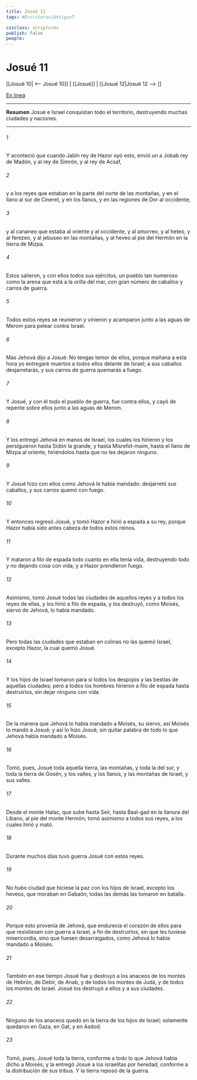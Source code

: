 ```yaml
---
title: Josué 11
tags: #Escrituras\AntiguoT

cssclass: scriptures
publish: false
people:
---
```


# Josué 11
[[Josué 10| <-- Josué 10]] | [[Josué]] | [[Josué 12|Josué 12 --> ]]

[En línea](https://churchofjesuschrist.org/study/scriptures/ot/josh/11?lang=spa)

---
__Resumen__
Josué e Israel conquistan todo el territorio, destruyendo muchas ciudades y naciones.

---
###### 1 
Y aconteció que cuando Jabín rey de Hazor oyó esto, envió un  a Jobab rey de Madón, y al rey de Simrón, y al rey de Acsaf,

###### 2 
y a los reyes que estaban en la parte del norte de las montañas, y en el llano al sur de Cineret, y en los llanos, y en las regiones de Dor al occidente,

###### 3 
y al cananeo que estaba al oriente y al occidente, y al amorreo, y al heteo, y al ferezeo, y al jebuseo en las montañas, y al heveo al pie del Hermón en la tierra de Mizpa.

###### 4 
Estos salieron, y con ellos todos sus ejércitos, un pueblo tan numeroso como la arena que está a la orilla del mar, con gran número de caballos y carros de guerra.

###### 5 
Todos estos reyes se reunieron y vinieron y acamparon junto a las aguas de Merom para pelear contra Israel.

###### 6 
Mas Jehová dijo a Josué: No tengas temor de ellos, porque mañana a esta hora yo entregaré muertos a todos ellos delante de Israel; a sus caballos desjarretarás, y sus carros de guerra quemarás a fuego.

###### 7 
Y Josué, y con él todo el pueblo de guerra, fue contra ellos, y cayó de repente sobre ellos junto a las aguas de Merom.

###### 8 
Y los entregó Jehová en manos de Israel, los cuales los hirieron y los persiguieron hasta Sidón la grande, y hasta Misrefot-maim, hasta el llano de Mizpa al oriente, hiriéndolos hasta que no les dejaron ninguno.

###### 9 
Y Josué hizo con ellos como Jehová le había mandado: desjarretó sus caballos, y sus carros quemó con fuego.

###### 10 
Y entonces regresó Josué, y tomó Hazor e hirió a espada a su rey, porque Hazor había sido antes cabeza de todos estos reinos.

###### 11 
Y mataron a filo de espada todo cuanto en ella tenía vida, destruyendo todo y no dejando cosa con vida; y a Hazor prendieron fuego.

###### 12 
Asimismo, tomó Josué todas las ciudades de aquellos reyes y a todos los reyes de ellas, y los hirió a filo de espada, y los destruyó, como Moisés, siervo de Jehová, lo había mandado.

###### 13 
Pero todas las ciudades que estaban en colinas no las quemó Israel, excepto Hazor, la cual quemó Josué.

###### 14 
Y los hijos de Israel tomaron para sí todos los despojos y las bestias de aquellas ciudades; pero a todos los hombres hirieron a filo de espada hasta destruirlos, sin dejar ninguno con vida.

###### 15 
De la manera que Jehová lo había mandado a Moisés, su siervo, así Moisés lo mandó a Josué; y así lo hizo Josué, sin quitar palabra de todo lo que Jehová había mandado a Moisés.

###### 16 
Tomó, pues, Josué toda aquella tierra, las montañas, y toda la  del sur, y toda la tierra de Gosén, y los valles, y los llanos, y las montañas de Israel, y sus valles.

###### 17 
Desde el monte Halac, que sube hasta Seir, hasta Baal-gad en la llanura del Líbano, al pie del monte Hermón; tomó asimismo a todos sus reyes, a los cuales hirió y mató.

###### 18 
Durante muchos días tuvo guerra Josué con estos reyes.

###### 19 
No hubo ciudad que hiciese la paz con los hijos de Israel, excepto los heveos, que moraban en Gabaón; todas las demás las tomaron en batalla.

###### 20 
Porque esto provenía de Jehová, que endurecía el corazón de ellos para que resistiesen con guerra a Israel, a fin de destruirlos, sin que les tuviese misericordia, sino que fuesen desarraigados, como Jehová lo había mandado a Moisés.

###### 21 
También en ese tiempo Josué fue y destruyó a los anaceos de los montes de Hebrón, de Debir, de Anab, y de todos los montes de Judá, y de todos los montes de Israel. Josué los destruyó a ellos y a sus ciudades.

###### 22 
Ninguno de los anaceos quedó en la tierra de los hijos de Israel; solamente quedaron en Gaza, en Gat, y en Asdod.

###### 23 
Tomó, pues, Josué toda la tierra, conforme a todo lo que Jehová había dicho a Moisés; y la entregó Josué a los israelitas por heredad, conforme a la distribución de sus tribus. Y la tierra reposó de la guerra.

